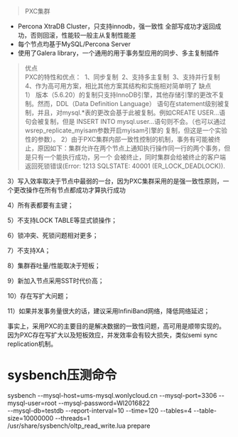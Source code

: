 > PXC集群  
* Percona XtraDB Cluster，只支持innodb，强一致性 全部写成功才返回成功，否则回滚，性能较一般主从复制性能差
* 每个节点均基于MySQL/Percona Server
* 使用了Galera library，一个通用的用于事务型应用的同步、多主复制插件
> 优点  
  PXC的特性和优点：
 ​ 1、同步复制
 ​ 2、支持多主复制
 ​ 3、支持并行复制
 ​ 4、作为高可用方案，相比其他方案其结构和实施相对简单明了
> 缺点  
1） 版本（5.6.20）的复制只支持InnoDB引擎，其他存储引擎的更改不复制。然而，DDL（Data Definition Language） 语句在statement级别被复制，并且，对mysql.*表的更改会基于此被复制。例如CREATE USER...语句会被复制，但是 INSERT INTO mysql.user...语句则不会。（也可以通过wsrep_replicate_myisam参数开启myisam引擎的 复制，但这是一个实验性的参数）。
2）由于PXC集群内部一致性控制的机制，事务有可能被终止，原因如下：集群允许在两个节点上通知执行操作同一行的两个事务，但是只有一个能执行成功，另一个 会被终止，同时集群会给被终止的客户端返回死锁错误(Error: 1213 SQLSTATE: 40001 (ER_LOCK_DEADLOCK)).

3）写入效率取决于节点中最弱的一台，因为PXC集群采用的是强一致性原则，一个更改操作在所有节点都成功才算执行成功

4）所有表都要有主键；

5）不支持LOCK TABLE等显式锁操作；

6）锁冲突、死锁问题相对更多；

7）不支持XA；

8）集群吞吐量/性能取决于短板；

9）新加入节点采用SST时代价高；

10）存在写扩大问题；

11）如果并发事务量很大的话，建议采用InfiniBand网络，降低网络延迟；

事实上，采用PXC的主要目的是解决数据的一致性问题，高可用是顺带实现的。因为PXC存在写扩大以及短板效应，并发效率会有较大损失，类似semi sync replication机制。

# sysbench压测命令

sysbench --mysql-host=ums-mysql.wonlycloud.cn --mysql-port=3306 --mysql-user=root --mysql-password=Wl2016822 \
--mysql-db=testdb --report-interval=10 --time=120 --tables=4 --table-size=10000000 --threads=1 \
/usr/share/sysbench/oltp_read_write.lua prepare

